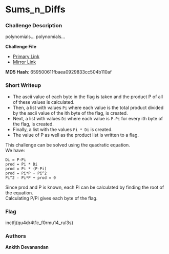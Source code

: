 # Sums_n_Diffs
  
### Challenge Description  
polynomials... polynomials...

**Challenge File**
+ [Primary Link](./Handout/chall.zip)
+ [Mirror Link]()

**MD5 Hash**: 659500611fbaea0929833cc504b110af
  
### Short Writeup

+ The ascii value of each byte in the flag is taken and the product P of all of these values is calculated.
+ Then, a list with values `Pi` where each value is the total product divided by the ascii value of the ith byte of the flag, is created.
+ Next, a list with values `Di` where each value is `P-Pi` for every ith byte of the flag, is created.
+ Finally, a list with the values `Pi * Di` is created. 
+ The value of P as well as the product list is written to a flag.

This challenge can be solved using the quadratic equation.  
We have:
```
Di = P-Pi
prod = Pi * Di
prod = Pi * (P-Pi)
prod = Pi*P - Pi^2
Pi^2 - Pi*P + prod = 0
```
Since prod and P is known, each Pi can be calculated by finding the root of the equation.  
Calculating P/Pi gives each byte of the flag.  

### Flag

inctfj{qu4dr4t1c_f0rmu14_rul3s}

### Authors

**Ankith**
**Devanandan**    